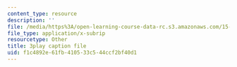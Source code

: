 ```yaml
---
content_type: resource
description: ''
file: /media/https%3A/open-learning-course-data-rc.s3.amazonaws.com/15-401-finance-theory-i-fall-2008/f1c4892e61fb410533c544ccf2bf40d1_i_pLF9J3QPE.srt
file_type: application/x-subrip
resourcetype: Other
title: 3play caption file
uid: f1c4892e-61fb-4105-33c5-44ccf2bf40d1
---
```


